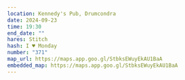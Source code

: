 ```yaml
---
location: Kennedy's Pub, Drumcondra
date: 2024-09-23
time: 19:30
end_date: ""
hares: Stitch
hash: I ♥ Monday
number: "371"
map_url: https://maps.app.goo.gl/StbksEWuyEkAU1BaA
embedded_map: https://maps.app.goo.gl/StbksEWuyEkAU1BaA
---
```

